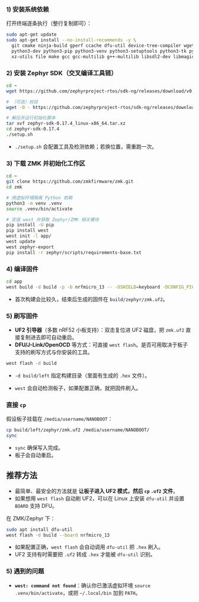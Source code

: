 ### 1) 安装系统依赖

打开终端逐条执行（整行复制即可）：

```bash
sudo apt-get update
sudo apt-get install --no-install-recommends -y \
  git cmake ninja-build gperf ccache dfu-util device-tree-compiler wget \
  python3-dev python3-pip python3-venv python3-setuptools python3-tk python3-wheel \
  xz-utils file make gcc gcc-multilib g++-multilib libsdl2-dev libmagic1
```

### 2) 安装 Zephyr SDK（交叉编译工具链）

```bash
cd ~
wget https://github.com/zephyrproject-rtos/sdk-ng/releases/download/v0.17.4/zephyr-sdk-0.17.4_linux-x86_64.tar.xz

# （可选）校验
wget -O - https://github.com/zephyrproject-rtos/sdk-ng/releases/download/v0.17.4/sha256.sum | shasum --check --ignore-missing

# 解压并运行初始化脚本
tar xvf zephyr-sdk-0.17.4_linux-x86_64.tar.xz
cd zephyr-sdk-0.17.4
./setup.sh
```

* `./setup.sh` 会配置工具及检测依赖；若换位置，需重跑一次。

### 3) 下载 ZMK 并初始化工作区

```bash
cd ~
git clone https://github.com/zmkfirmware/zmk.git
cd zmk

# 用虚拟环境隔离 Python 依赖
python3 -m venv .venv
source .venv/bin/activate

# 安装 west 并获取 Zephyr/ZMK 相关模块
pip install -U pip
pip install west
west init -l app/
west update
west zephyr-export
pip install -r zephyr/scripts/requirements-base.txt
```

### 4) 编译固件

```bash
cd app
west build -d build -p -b nrfmicro_13 -- -DSHIELD=keyboard -DCONFIG_PICOLIBC=n -DCONFIG_NEWLIB_LIBC=y -DCONFIG_NEWLIB_LIBC_NANO=y
```

* 首次构建会比较久，结束后生成的固件在 `build/zephyr/zmk.uf2`。

### 5) 刷写固件

* **UF2 引导器**（多数 nRF52 小板支持）：双击复位进 UF2 磁盘，把 `zmk.uf2` 直接复制进去即可自动重启。
* **DFU/J-Link/OpenOCD** 等方式：可直接 `west flash`。是否可用取决于板子支持的刷写方式与你安装的工具。

```bash
west flash -d build
```

* `-d build/left` 指定构建目录（里面有生成的 `.hex` 文件）。

* `west` 会自动检测板子，如果配置正确，就把固件刷入。

### 直接 `cp`

假设板子挂载在 `/media/username/NANOBOOT`：

```bash
cp build/left/zephyr/zmk.uf2 /media/username/NANOBOOT/
sync
```

* `sync` 确保写入完成。
* 板子会自动重启。

## 推荐方法

* 最简单、最安全的方法就是 **让板子进入 UF2 模式，然后 `cp` `.uf2` 文件**。
* 如果想用 `west flash` 自动刷 UF2，可以在 Linux 上安装 `dfu-util` 并设置 `BOARD` 支持 DFU。

在 ZMK/Zephyr 下：

```bash
sudo apt install dfu-util
west flash -d build --board nrfmicro_13
```

* 如果配置正确，`west flash` 会自动调用 `dfu-util` 把 `.hex` 刷入。
* UF2 支持有时需要把 `.uf2` 转成 `.hex` 才能被 `dfu-util` 识别。

### 5) 遇到的问题

* **`west: command not found`**：确认你已激活虚拟环境 `source .venv/bin/activate`，或把 `~/.local/bin` 加到 `PATH`。
